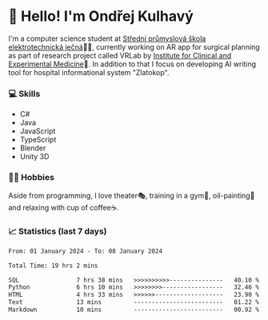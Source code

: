 # 👋 Hello! I'm Ondřej Kulhavý

I'm a computer science student at [Střední průmyslová škola elektrotechnická ječná](https://www.spsejecna.cz/)👨‍🎓, currently working on AR app for surgical planning as part of research project called VRLab by [Institute for Clinical and Experimental Medicine](https://www.ikem.cz/en/)🏥.
In addition to that I focus on developing AI writing tool for hospital informational system "Zlatokop".

### 💻 Skills
- C#
- Java
- JavaScript
- TypeScript
- Blender
- Unity 3D

### 🏋️‍♂️ Hobbies

Aside from programming, I love theater🎭, training in a gym💪, oil-painting🎨 and relaxing with cup of coffee☕.
### 📈 Statistics (last 7 days)
<!--START_SECTION:waka-->

```txt
From: 01 January 2024 - To: 08 January 2024

Total Time: 19 hrs 2 mins

SQL                7 hrs 38 mins   >>>>>>>>>>---------------   40.10 %
Python             6 hrs 10 mins   >>>>>>>>-----------------   32.46 %
HTML               4 hrs 33 mins   >>>>>>-------------------   23.90 %
Text               13 mins         -------------------------   01.22 %
Markdown           10 mins         -------------------------   00.92 %
```

<!--END_SECTION:waka-->



